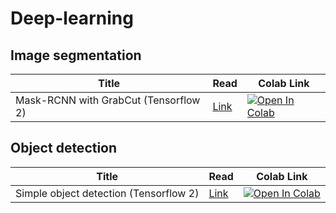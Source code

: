 # Deep-learning

## Image segmentation
| Title |Read|Colab Link |
|-------|-----------|------|
|Mask-RCNN with GrabCut (Tensorflow 2)|[Link](https://nbviewer.org/github/Anant-mishra1729/Machine-Learning-Notebooks/blob/main/Mask_RCNN/Mask_RCNN.ipynb)|<a target="_blank" href="https://colab.research.google.com/github/Anant-mishra1729/Deep-learning/blob/main/Mask_RCNN/Mask_RCNN.ipynb"> <img src="https://colab.research.google.com/assets/colab-badge.svg" alt="Open In Colab"/> </a>|

## Object detection
| Title |Read|Colab Link |
|-------|-------------|------|
|Simple object detection (Tensorflow 2)|[Link](https://nbviewer.org/github/Anant-mishra1729/Machine-Learning-Notebooks/blob/main/Object_detection/Simple_object_detection_tensorflow.ipynb)|<a href="https://colab.research.google.com/github/Anant-mishra1729/Machine-Learning-Notebooks/blob/main/Object_detection/Simple_object_detection_tensorflow.ipynb" target="_parent"><img src="https://colab.research.google.com/assets/colab-badge.svg" alt="Open In Colab"/></a>|
